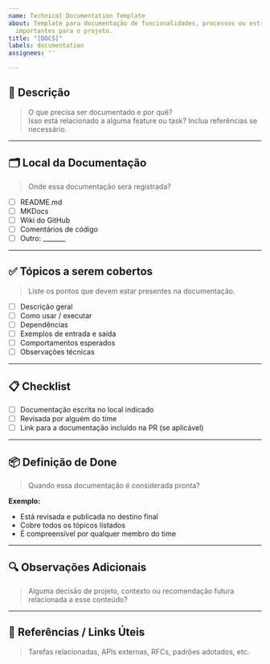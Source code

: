 ```yaml
---
name: Technical Documentation Template
about: Template para documentação de funcionalidades, processos ou estruturas técnicas
  importantes para o projeto.
title: "[DOCS]"
labels: documentation
assignees: ''

---
```


## 📌 Descrição  
> O que precisa ser documentado e por quê?  
> Isso está relacionado a alguma feature ou task? Inclua referências se necessário.

---

## 🗂️ Local da Documentação  
> Onde essa documentação será registrada?

- [ ] README.md  
- [ ] MKDocs  
- [ ] Wiki do GitHub  
- [ ] Comentários de código  
- [ ] Outro: _______

---

## ✅ Tópicos a serem cobertos  
> Liste os pontos que devem estar presentes na documentação.

- [ ] Descrição geral  
- [ ] Como usar / executar  
- [ ] Dependências  
- [ ] Exemplos de entrada e saída  
- [ ] Comportamentos esperados  
- [ ] Observações técnicas

---

## 📋 Checklist

- [ ] Documentação escrita no local indicado  
- [ ] Revisada por alguém do time  
- [ ] Link para a documentação incluído na PR (se aplicável)

---

## 📦 Definição de Done  
> Quando essa documentação é considerada pronta?

**Exemplo:**  
- Está revisada e publicada no destino final  
- Cobre todos os tópicos listados  
- É compreensível por qualquer membro do time

---

## 🔍 Observações Adicionais  
> Alguma decisão de projeto, contexto ou recomendação futura relacionada a esse conteúdo?

---

## 🔗 Referências / Links Úteis  
> Tarefas relacionadas, APIs externas, RFCs, padrões adotados, etc.
